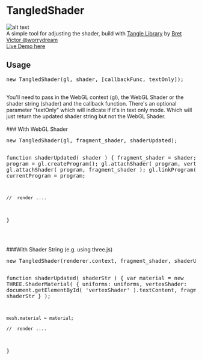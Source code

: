# TangledShader

![alt text](http://www.bongiovi.tw/projects/tangledShader/tangledShader.jpg)
<br />
A simple tool for adjusting the shader, build with [Tangle Library](https://github.com/worrydream/Tangle) by [Bret Victor @worrydream](http://worrydream.com/) 
<br />
[Live Demo here](http://yiwenl.github.io/TangledShader/)
<br />

## Usage
<pre>
new TangledShader(gl, shader, [callbackFunc, textOnly]);
</pre>
<br />
You'll need to pass in the WebGL context (gl), the WebGL Shader or the shader string (shader) and the callback function. There's an optional parameter "textOnly" which will indicate if it's in text only mode. Which will just return the updated shader string but not the WebGL Shader.

<br />
<br />
### With WebGL Shader
<pre>
new TangledShader(gl, fragment_shader, shaderUpdated); 

function shaderUpdated( shader ) {
    fragment_shader = shader;
    var program = gl.createProgram();
	gl.attachShader( program, vertex_shader );
	gl.attachShader( program, fragment_shader );
	gl.linkProgram( program );
	currentProgram = program;
	
	//  render .... 
}
</pre>

<br />
<br />
###With Shader String (e.g. using three.js)
<pre>
new TangledShader(renderer.context, fragment_shader, shaderUpdated);

function shaderUpdated( shaderStr ) {
    var material = new THREE.ShaderMaterial( {
        uniforms: uniforms,
        vertexShader: document.getElementById( 'vertexShader' ).textContent,
        fragmentShader: shaderStr
    } );

    mesh.material = material;
	
	//  render .... 
}
</pre>
